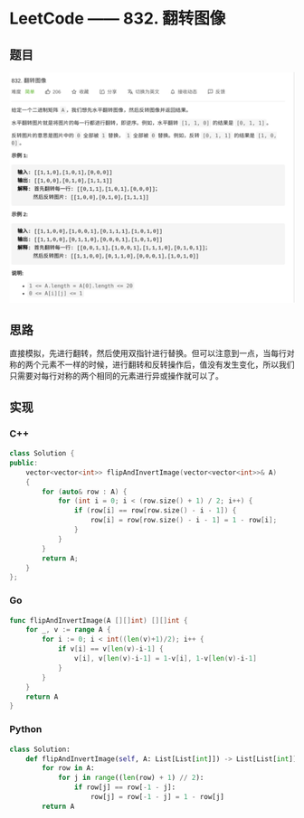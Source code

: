 # LeetCode —— 832. 翻转图像

## 题目

![20210224080119](https://raw.githubusercontent.com/AZMDDY/imgs/master/img/20210224080119.png)

## 思路

直接模拟，先进行翻转，然后使用双指针进行替换。但可以注意到一点，当每行对称的两个元素不一样的时候，进行翻转和反转操作后，值没有发生变化，所以我们只需要对每行对称的两个相同的元素进行异或操作就可以了。

## 实现

### C++

```cpp
class Solution {
public:
    vector<vector<int>> flipAndInvertImage(vector<vector<int>>& A)
    {
        for (auto& row : A) {
            for (int i = 0; i < (row.size() + 1) / 2; i++) {
                if (row[i] == row[row.size() - i - 1]) {
                    row[i] = row[row.size() - i - 1] = 1 - row[i];
                }
            }
        }
        return A;
    }
};
```

### Go

```go
func flipAndInvertImage(A [][]int) [][]int {
	for _, v := range A {
		for i := 0; i < int((len(v)+1)/2); i++ {
			if v[i] == v[len(v)-i-1] {
				v[i], v[len(v)-i-1] = 1-v[i], 1-v[len(v)-i-1]
			}
		}
	}
	return A
}
```

### Python

```python
class Solution:
    def flipAndInvertImage(self, A: List[List[int]]) -> List[List[int]]:
        for row in A:
            for j in range((len(row) + 1) // 2):
                if row[j] == row[-1 - j]:
                    row[j] = row[-1 - j] = 1 - row[j]
        return A
```
